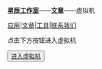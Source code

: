 [**星辰工作室**](https://schlibra.github.io/Stars-Studios)——[**文章**](https://schlibra.github.io/Stars-Studios/article)——虚拟机

[应用](https://schlibra.github.io/Stars-Studios/application)|[文章](https://schlibra.github.io/Stars-Studios/article)|[工具](https://schlibra.github.io/Stars-Studios/other)|[联系我们](https://schlibra.github.io/Stars-Studios/catchus)


点击下方按钮进入虚拟机 

 <button href="https://demo.glyptodon.com">[进入虚拟机](https://demo.glyptodon.com)</button>
